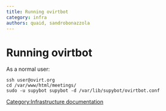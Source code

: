 ```yaml
---
title: Running ovirtbot
category: infra
authors: quaid, sandrobonazzola
---
```


# Running ovirtbot

As a normal user:

    ssh user@ovirt.org
    cd /var/www/html/meetings/
    sudo -u supybot supybot -d /var/lib/supybot/ovirtbot.conf

[Category:Infrastructure documentation](/develop/infra/infrastructure-documentation.html)
